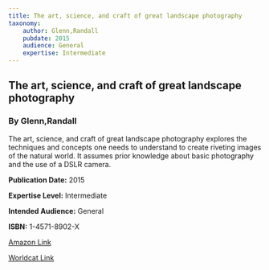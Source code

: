 ```yaml
---
title: The art, science, and craft of great landscape photography
taxonomy:
	author: Glenn,Randall
	pubdate: 2015
	audience: General
	expertise: Intermediate
---
```

## The art, science, and craft of great landscape photography
### By Glenn,Randall
The art, science, and craft of great landscape photography explores the techniques and concepts one needs to understand to create riveting images of the natural world.  It assumes prior knowledge about basic photography and the use of a DSLR camera.

**Publication Date:** 2015

**Expertise Level:** Intermediate

**Intended Audience:** General

**ISBN:** 1-4571-8902-X

[Amazon Link](https://www.amazon.com/Science-Craft-Great-Landscape-Photography/dp/1937538478/ref=sr_1_1?keywords=The+art%2C+science%2C+and+craft+of+great+landscape+photography&qid=1570467444&sr=8-1)

[Worldcat Link](https://www.worldcat.org/title/art-science-and-craft-of-great-landscape-photography/oclc/942537414&referer=brief_results)